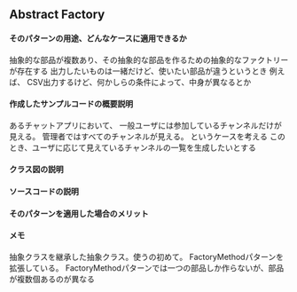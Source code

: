 ## Abstract Factory

#### そのパターンの用途、どんなケースに適用できるか
抽象的な部品が複数あり、その抽象的な部品を作るための抽象的なファクトリーが存在する
出力したいものは一緒だけど、使いたい部品が違うというとき
例えば、
CSV出力するけど、何かしらの条件によって、中身が異なるとか

#### 作成したサンプルコードの概要説明
あるチャットアプリにおいて、
一般ユーザには参加しているチャンネルだけが見える。
管理者ではすべてのチャンネルが見える。
というケースを考える
このとき、ユーザに応じて見えているチャンネルの一覧を生成したいとする




#### クラス図の説明

#### ソースコードの説明

#### そのパターンを適用した場合のメリット


#### メモ
抽象クラスを継承した抽象クラス。使うの初めて。
FactoryMethodパターンを拡張している。
FactoryMethodパターンでは一つの部品しか作らないが、部品が複数個あるのが異なる
